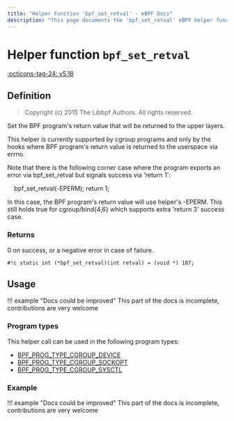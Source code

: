 ```yaml
---
title: "Helper Function 'bpf_set_retval' - eBPF Docs"
description: "This page documents the 'bpf_set_retval' eBPF helper function, including its defintion, usage, program types that can use it, and examples."
---
```

# Helper function `bpf_set_retval`

<!-- [FEATURE_TAG](bpf_set_retval) -->
[:octicons-tag-24: v5.18](https://github.com/torvalds/linux/commit/b44123b4a3dcad4664d3a0f72c011ffd4c9c4d93)
<!-- [/FEATURE_TAG] -->

## Definition

> Copyright (c) 2015 The Libbpf Authors. All rights reserved.


<!-- [HELPER_FUNC_DEF] -->
Set the BPF program's return value that will be returned to the upper layers.

This helper is currently supported by cgroup programs and only by the hooks where BPF program's return value is returned to the userspace via errno.

Note that there is the following corner case where the program exports an error via bpf_set_retval but signals success via 'return 1':

&nbsp;&nbsp;&nbsp;&nbsp;bpf_set_retval(-EPERM); return 1;

In this case, the BPF program's return value will use helper's -EPERM. This still holds true for cgroup/bind{4,6} which supports extra 'return 3' success case.



### Returns

0 on success, or a negative error in case of failure.

`#!c static int (*bpf_set_retval)(int retval) = (void *) 187;`
<!-- [/HELPER_FUNC_DEF] -->

## Usage

!!! example "Docs could be improved"
    This part of the docs is incomplete, contributions are very welcome

### Program types

This helper call can be used in the following program types:

<!-- DO NOT EDIT MANUALLY -->
<!-- [HELPER_FUNC_PROG_REF] -->
 * [BPF_PROG_TYPE_CGROUP_DEVICE](../program-type/BPF_PROG_TYPE_CGROUP_DEVICE.md)
 * [BPF_PROG_TYPE_CGROUP_SOCKOPT](../program-type/BPF_PROG_TYPE_CGROUP_SOCKOPT.md)
 * [BPF_PROG_TYPE_CGROUP_SYSCTL](../program-type/BPF_PROG_TYPE_CGROUP_SYSCTL.md)
<!-- [/HELPER_FUNC_PROG_REF] -->

### Example

!!! example "Docs could be improved"
    This part of the docs is incomplete, contributions are very welcome
